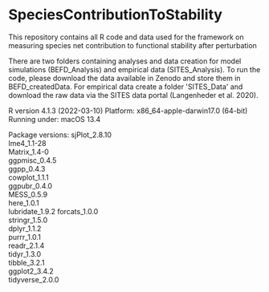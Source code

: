 # SpeciesContributionToStability
This repository contains all R code and data used for the framework on measuring species net contribution to functional stability after perturbation


There are two folders containing analyses and data creation for model simulations (BEFD_Analysis) and empirical data (SITES_Analysis).
To run the code, please download the data available in Zenodo and store them in BEFD_createdData. For empirical data create a folder 'SITES_Data' and download the raw data via the SITES data portal (Langenheder et al. 2020). 

R version 4.1.3 (2022-03-10)
Platform: x86_64-apple-darwin17.0 (64-bit)
Running under: macOS 13.4

Package versions:
sjPlot_2.8.10   
lme4_1.1-28     
Matrix_1.4-0    
ggpmisc_0.4.5  
ggpp_0.4.3      
cowplot_1.1.1   
ggpubr_0.4.0    
MESS_0.5.9      
here_1.0.1     
lubridate_1.9.2 
forcats_1.0.0   
stringr_1.5.0   
dplyr_1.1.2     
purrr_1.0.1    
readr_2.1.4     
tidyr_1.3.0     
tibble_3.2.1    
ggplot2_3.4.2   
tidyverse_2.0.0
